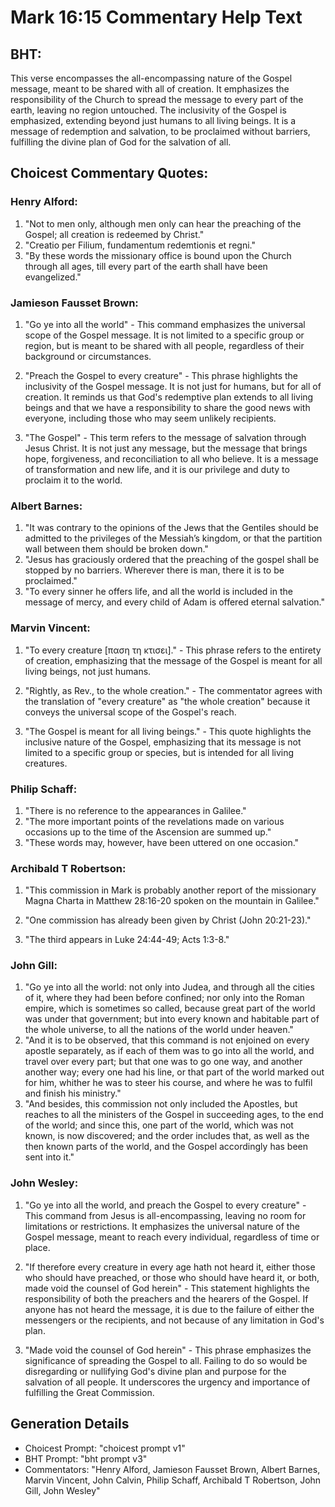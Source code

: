 # Mark 16:15 Commentary Help Text

## BHT:
This verse encompasses the all-encompassing nature of the Gospel message, meant to be shared with all of creation. It emphasizes the responsibility of the Church to spread the message to every part of the earth, leaving no region untouched. The inclusivity of the Gospel is emphasized, extending beyond just humans to all living beings. It is a message of redemption and salvation, to be proclaimed without barriers, fulfilling the divine plan of God for the salvation of all.

## Choicest Commentary Quotes:
### Henry Alford:
1. "Not to men only, although men only can hear the preaching of the Gospel; all creation is redeemed by Christ." 
2. "Creatio per Filium, fundamentum redemtionis et regni." 
3. "By these words the missionary office is bound upon the Church through all ages, till every part of the earth shall have been evangelized."

### Jamieson Fausset Brown:
1. "Go ye into all the world" - This command emphasizes the universal scope of the Gospel message. It is not limited to a specific group or region, but is meant to be shared with all people, regardless of their background or circumstances.

2. "Preach the Gospel to every creature" - This phrase highlights the inclusivity of the Gospel message. It is not just for humans, but for all of creation. It reminds us that God's redemptive plan extends to all living beings and that we have a responsibility to share the good news with everyone, including those who may seem unlikely recipients.

3. "The Gospel" - This term refers to the message of salvation through Jesus Christ. It is not just any message, but the message that brings hope, forgiveness, and reconciliation to all who believe. It is a message of transformation and new life, and it is our privilege and duty to proclaim it to the world.

### Albert Barnes:
1. "It was contrary to the opinions of the Jews that the Gentiles should be admitted to the privileges of the Messiah’s kingdom, or that the partition wall between them should be broken down."
2. "Jesus has graciously ordered that the preaching of the gospel shall be stopped by no barriers. Wherever there is man, there it is to be proclaimed."
3. "To every sinner he offers life, and all the world is included in the message of mercy, and every child of Adam is offered eternal salvation."

### Marvin Vincent:
1. "To every creature [παση τη κτισει]." - This phrase refers to the entirety of creation, emphasizing that the message of the Gospel is meant for all living beings, not just humans.

2. "Rightly, as Rev., to the whole creation." - The commentator agrees with the translation of "every creature" as "the whole creation" because it conveys the universal scope of the Gospel's reach.

3. "The Gospel is meant for all living beings." - This quote highlights the inclusive nature of the Gospel, emphasizing that its message is not limited to a specific group or species, but is intended for all living creatures.

### Philip Schaff:
1. "There is no reference to the appearances in Galilee." 
2. "The more important points of the revelations made on various occasions up to the time of the Ascension are summed up." 
3. "These words may, however, have been uttered on one occasion."

### Archibald T Robertson:
1. "This commission in Mark is probably another report of the missionary Magna Charta in Matthew 28:16-20 spoken on the mountain in Galilee." 

2. "One commission has already been given by Christ (John 20:21-23)." 

3. "The third appears in Luke 24:44-49; Acts 1:3-8."

### John Gill:
1. "Go ye into all the world: not only into Judea, and through all the cities of it, where they had been before confined; nor only into the Roman empire, which is sometimes so called, because great part of the world was under that government; but into every known and habitable part of the whole universe, to all the nations of the world under heaven."
2. "And it is to be observed, that this command is not enjoined on every apostle separately, as if each of them was to go into all the world, and travel over every part; but that one was to go one way, and another another way; every one had his line, or that part of the world marked out for him, whither he was to steer his course, and where he was to fulfil and finish his ministry."
3. "And besides, this commission not only included the Apostles, but reaches to all the ministers of the Gospel in succeeding ages, to the end of the world; and since this, one part of the world, which was not known, is now discovered; and the order includes that, as well as the then known parts of the world, and the Gospel accordingly has been sent into it."

### John Wesley:
1. "Go ye into all the world, and preach the Gospel to every creature" - This command from Jesus is all-encompassing, leaving no room for limitations or restrictions. It emphasizes the universal nature of the Gospel message, meant to reach every individual, regardless of time or place.

2. "If therefore every creature in every age hath not heard it, either those who should have preached, or those who should have heard it, or both, made void the counsel of God herein" - This statement highlights the responsibility of both the preachers and the hearers of the Gospel. If anyone has not heard the message, it is due to the failure of either the messengers or the recipients, and not because of any limitation in God's plan.

3. "Made void the counsel of God herein" - This phrase emphasizes the significance of spreading the Gospel to all. Failing to do so would be disregarding or nullifying God's divine plan and purpose for the salvation of all people. It underscores the urgency and importance of fulfilling the Great Commission.


## Generation Details
- Choicest Prompt: "choicest prompt v1"
- BHT Prompt: "bht prompt v3"
- Commentators: "Henry Alford, Jamieson Fausset Brown, Albert Barnes, Marvin Vincent, John Calvin, Philip Schaff, Archibald T Robertson, John Gill, John Wesley"
